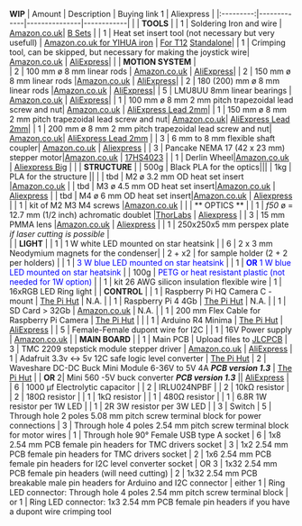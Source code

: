 **WIP**
|   Amount  | Description | Buying link 1 | Aliexpress |
|:---------:|-------------|---------------|------------|
|           | **TOOLS**   |
|    1      | Soldering Iron and wire | [Amazon.co.uk](https://www.amazon.co.uk/YIHUA-Digital-Soldering-Lead-Free-Calibration/dp/B0CMQHYTK5)| [B Sets](https://www.aliexpress.com/item/1005006240211620.html)  |
|    1      | Heat set insert tool (not necessary but very usefull) | [Amazon.co.uk for YIHUA iron](https://www.amazon.co.uk/Kigniote-Heat-set-Soldering-Threaded-Compatible/dp/B0CXPQBFH8) | [For T12](https://www.aliexpress.com/item/1005008028914537.html) [Standalone](https://www.aliexpress.com/item/1005005979413935.html)|
|    1      | Crimping tool, can be skipped, but necessary for making the joystick wire| [Amazon.co.uk](https://www.amazon.co.uk/Taiss-Ratcheting-Connector-SN-28B-Crimping/dp/B0BYMT2BRP) | [AliExpress](https://www.aliexpress.com/item/1005004496428442.html)|
|           | **MOTION SYSTEM**   |                            
|   2       | 100 mm ø 8 mm linear rods | [Amazon.co.uk](https://www.amazon.co.uk/Linear-Diameter-Hardened-Straight-Bearing/dp/B0B5W76XVB) | [AliExpress](https://www.aliexpress.com/item/1005006293171727.html)|
|   2       | 150 mm ø 8 mm linear rods |[Amazon.co.uk](https://www.amazon.co.uk/Linear-Diameter-Hardened-Straight-Bearing/dp/B0B5W76XVB) | [AliExpress](https://www.aliexpress.com/item/1005006293171727.html)|
|   2       | 180 (200) mm ø 8 mm linear rods |[Amazon.co.uk](https://www.amazon.co.uk/Linear-Diameter-Hardened-Straight-Bearing/dp/B0B5W76XVB) | [AliExpress](https://www.aliexpress.com/item/1005006293171727.html)|
|   5       | LMU8UU 8mm linear bearings | [Amazon.co.uk](https://www.amazon.co.uk/sourcing-map-Bearings-Bearing-Printer/dp/B0CNCQMYTG) | [AliExpress](https://www.aliexpress.com/item/1005004774546723.html)|
|   1       | 100 mm ø 8 mm 2 mm pitch trapezoidal lead screw and nut| [Amazon.co.uk](https://www.amazon.co.uk/sourcing-map-Stainless-Copper-Printer/dp/B07QXJDKCK) | [AliExpress Lead 2mm](https://www.aliexpress.com/item/1005003720855082.html)|
|   1       | 150 mm ø 8 mm 2 mm pitch trapezoidal lead screw and nut| [Amazon.co.uk](https://www.amazon.co.uk/sourcing-map-Stainless-Copper-Printer/dp/B07R1W6MCT)| [AliExpress Lead 2mm](https://www.aliexpress.com/item/1005003720855082.html)|
|   1       | 200 mm ø 8 mm 2 mm pitch trapezoidal lead screw and nut| [Amazon.co.uk](https://www.amazon.co.uk/sourcing-map-uxcell-Stainless-Printer/dp/B07QYLW15S)| [AliExpress Lead 2mm](https://www.aliexpress.com/item/1005003720855082.html) |
|   3       | 6 mm to 8 mm flexible shaft coupler| [Amazon.co.uk](https://www.amazon.co.uk/sourcing-map-Aluminum-Coupling-Connector/dp/B09139YZ2H) | [Aliexpress](https://www.aliexpress.com/item/1005006305848755.html) |
|   3       | Pancake NEMA 17 (42 x 23 mm) stepper motor|[Amazon.co.uk](https://www.amazon.co.uk/SIMAX3D-stepper-degrees-Creality-extruder/dp/B08FFM6LRL) | [17HS4023](https://www.aliexpress.com/item/1005006005430638.html) |
|   1       | Derlin Wheel|[Amazon.co.uk](https://www.amazon.co.uk/sourcing-map-Printer-Bearing-Plastic/dp/B0DPL2N6K7) | [Aliexpress Big](https://www.aliexpress.com/item/1005004275676552.html) |
|           | **STRUCTURE** |
|   500g    | Black PLA for the optics|||
|   1kg     | PLA for the structure || |
|    tbd    | M2 ø 3.2 mm OD heat set insert |[Amazon.co.uk](https://www.amazon.co.uk/Coptiner-M2x4x3-2mm-Embedment-Threaded-Internal/dp/B0D99SLDTQ) |
|    tbd    | M3 ø 4.5 mm OD heat set insert|[Amazon.co.uk]() | [Aliexpress](https://www.aliexpress.com/item/1005003582355741.html) |
|    tbd    | M4 ø 6 mm OD heat set insert|[Amazon.co.uk]() | [Aliexpress](https://www.aliexpress.com/item/1005003582355741.html) |
|    1      | kit of M2 M3 M4 screws |[Amazon.co.uk](https://www.amazon.co.uk/1080pcs-Stainless-Washers-Machine-Assortment/dp/B0C8TBJZJ1) |
|           | ** OPTICS ** |
|   1       | *f50* ø = 12.7 mm (1/2 inch) achromatic doublet |[ThorLabs](https://www.thorlabs.com/thorproduct.cfm?partnumber=AC127-050-A) | [Aliexpress](https://www.aliexpress.com/item/1005007663163643.html) |
|   3       | 15 mm PMMA lens |[Amazon.co.uk](https://www.amazon.co.uk/PATIKIL-Diameter-Condenser-Flashlight-Transparent/dp/B0BR5PMGWD) | [Aliexpress](https://www.aliexpress.com/item/1005006610294774.html) |
|   1       | 250x250x5 mm perspex plate *if laser cutting is possible* |   
|           | **LIGHT** |
|   1       | 1 W white LED mounted on star heatsink |
|   6       | 2 x 3 mm Neodymium magnets for the condenser|
|   2 + x2  |  for sample holder (2 + 2 per holders) |
|   1       | <span style="color:blue"> 3 W blue LED mounted on star heatsink  </span>|
|   1       | <span style="color:blue"> **OR** 1 W blue LED mounted on star heatsink  </span>|
|   100g    | <span style="color:blue"> PETG or heat resistant plastic (not needed for 1W option)  </span>|
|   1       | kit 26 AWG silicon insulation flexible wire
|   1       | 16xRGB LED Ring light 
|           | **CONTROL** |
|   1       | Raspberry Pi HQ Camera C - mount | [The Pi Hut](https://thepihut.com/products/raspberry-pi-high-quality-camera-module) | N.A. |
|   1       | Raspberry Pi 4 4Gb |  [The Pi Hut](https://thepihut.com/products/raspberry-pi-4-model-b?variant=20064052740158) | N.A. |
|   1       | SD Card > 32Gb | [Amazon.co.uk](https://www.amazon.co.uk/SanDisk-256GB-Ultra-microSDXC-Adapter/dp/B0B7NV73PJ) | N.A. | 
|   1       | 200 mm Flex Cable for Raspberry Pi Camera |  [The Pi Hut](https://thepihut.com/products/flex-cable-for-raspberry-pi-camera-or-display-200mm-8) | |
|   1       | Arduino R4 Minima | [The Pi Hut](https://thepihut.com/products/arduino-uno-r4-minima) | [AliExpress](https://www.aliexpress.com/item/1005008070945257.html) |
|   5       | Female-Female dupont wire for I2C |
|   1       | 16V Power supply | [Amazon.co.uk](https://www.amazon.co.uk/KFD-Keyboard-PSR-2000-PSR-S900-Workstation/dp/B07B9GDY4P)
|           | **MAIN BOARD** |
|   1       | Main PCB       | Upload files to [JLCPCB](https://jlcpcb.com/) 
|   3       | TMC 2209 stepstick module stepper driver | [Amazon.co.uk](https://www.amazon.co.uk/BIQU-DIRECT-Printer-Stepstick-Heatsink/dp/B07ZCTRS6N) | [AliExpress](https://www.aliexpress.com/item/33028050145.html)
|   1       | Adafruit 3.3v <-> 5v 12C safe logic level converter | [The Pi Hut](https://thepihut.com/products/adafruit-4-channel-i2c-safe-bi-directional-logic-level-converter)
|   2       | Waveshare DC-DC Buck Mini Module 6-36V to 5V 4A ***PCB version 1.3*** | [The Pi Hut](https://thepihut.com/products/dc-dc-buck-mini-module-3-3v-5v) |
|   **OR** 2| Mini 560 -5V buck converter ***PCB version 1.3*** || [AliExpress](https://www.aliexpress.com/item/1005002525645136.html)  |
|   6       | 1000 µf Electrolytic capacitor |
|   2       | IRLU024NPBF |
|   2       | 10kΩ resistor |
|   2       | 180Ω resistor |
|   1       | 1kΩ resistor |
|   1       | 480Ω resistor |
|   1       | 6.8R 1W resistor per 1W LED |
|   1       | 2R 3W resistor per 3W LED |
|   3       | Switch
|   5       | Through hole 2 poles 5.08 mm pitch screw terminal block for power connections
|   3       | Through hole 4 poles 2.54 mm pitch screw terminal block for motor wires
|   1       | Through hole 90° Female USB type A socket
|   6       | 1x8 2.54 mm PCB female pin headers for TMC drivers socket
|   3       | 1x2 2.54 mm PCB female pin headers for TMC drivers socket
|   2       | 1x6 2.54 mm PCB female pin headers for I2C level converter socket
|   OR 3    | 1x32 2.54 mm PCB female pin headers (will need cutting)
|   2       | 1x32 2.54 mm PCB breakable male pin headers for Arduino and I2C connector
|  either 1 | Ring LED connector: Through hole 4 poles 2.54 mm pitch screw terminal block
|  or 1     | Ring LED connector: 1x3 2.54 mm PCB female pin headers if you have a dupont wire  crimping tool







